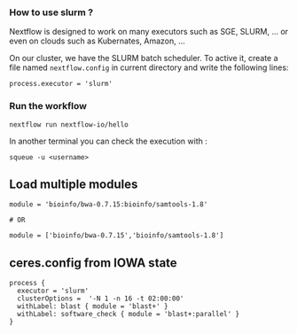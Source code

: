 ### How to use slurm ?
Nextflow is designed to work on many executors such as SGE, SLURM, ... or even on clouds such as Kubernates, Amazon, ...

On our cluster, we have the SLURM batch scheduler. To active it, create a file named `nextflow.config` in current directory and write the following lines:

```
process.executor = 'slurm'
```

### Run the workflow
```
nextflow run nextflow-io/hello
```

In another terminal you can check the execution with :
```
squeue -u <username>
```

## Load multiple modules
```
module = 'bioinfo/bwa-0.7.15:bioinfo/samtools-1.8'

# OR

module = ['bioinfo/bwa-0.7.15','bioinfo/samtools-1.8']
```

## ceres.config from IOWA state
```
process {
  executor = 'slurm'
  clusterOptions =  '-N 1 -n 16 -t 02:00:00'
  withLabel: blast { module = 'blast+' }
  withLabel: software_check { module = 'blast+:parallel' }
}
```